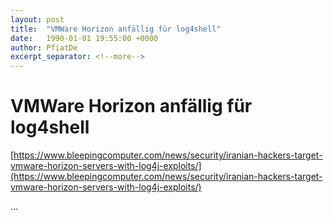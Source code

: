 ```yaml
---
layout: post
title:  "VMWare Horizon anfällig für log4shell"
date:   1990-01-01 19:55:00 +0000
author: PfiatDe
excerpt_separator: <!--more-->
---
```


# VMWare Horizon anfällig für log4shell

[https://www.bleepingcomputer.com/news/security/iranian-hackers-target-vmware-horizon-servers-with-log4j-exploits/](https://www.bleepingcomputer.com/news/security/iranian-hackers-target-vmware-horizon-servers-with-log4j-exploits/)

...
<!--more-->
